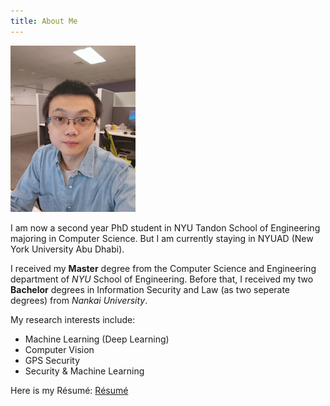 ```yaml
---
title: About Me
---
```


<img src="images/selfie.jpeg" alt="Liang Niu" width="200"/>

I am now a second year PhD student in NYU Tandon School of Engineering majoring in Computer Science. But I am currently staying in NYUAD (New York University Abu Dhabi).

I received my **Master** degree from the Computer Science and Engineering department of _NYU_ School of Engineering.
Before that, I received my two **Bachelor** degrees in Information Security and Law (as two seperate degrees) from _Nankai University_.

My research interests include:

- Machine Learning (Deep Learning)
- Computer Vision
- GPS Security
- Security & Machine Learning

Here is my Résumé:
[Résumé](/cv.pdf)
